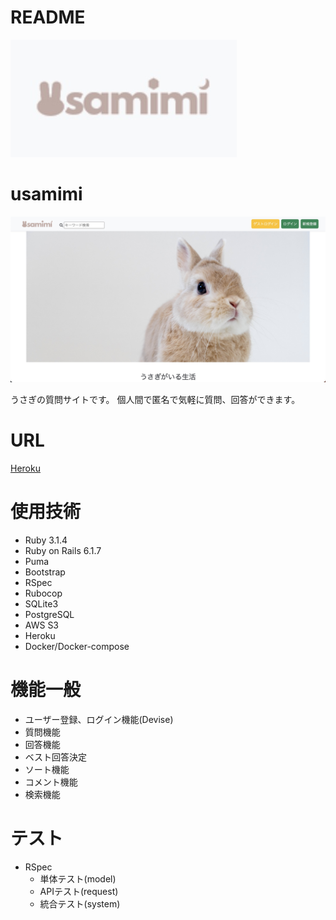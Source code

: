 # **README**

![ロゴ画像](./RM_logo.jpg)

# **usamimi**

![トップ画像](./RM_top.jpg)

うさぎの質問サイトです。
個人間で匿名で気軽に質問、回答ができます。


 # **URL**
[Heroku](https://usamimi.herokuapp.com/)


# **使用技術**
- Ruby 3.1.4
- Ruby on Rails 6.1.7
- Puma
- Bootstrap
- RSpec
- Rubocop
- SQLite3
- PostgreSQL
- AWS S3
- Heroku
- Docker/Docker-compose


# **機能一般**
- ユーザー登録、ログイン機能(Devise)
- 質問機能
- 回答機能
- ベスト回答決定
- ソート機能
- コメント機能
- 検索機能


# **テスト**
- RSpec
    - 単体テスト(model)
    - APIテスト(request)
    - 統合テスト(system)
